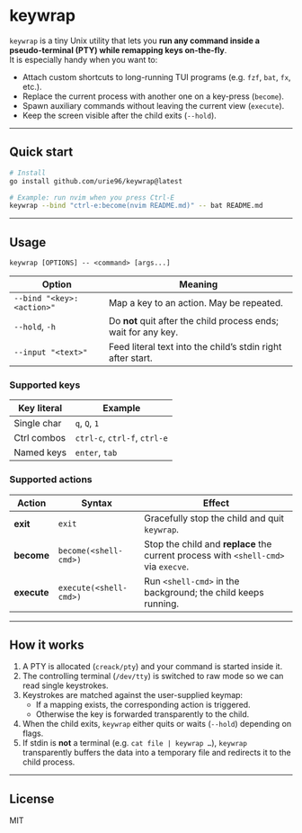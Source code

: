 # keywrap

`keywrap` is a tiny Unix utility that lets you **run any command inside a pseudo-terminal (PTY) while remapping keys on-the-fly**.  
It is especially handy when you want to:

- Attach custom shortcuts to long-running TUI programs (e.g. `fzf`, `bat`, `fx`, etc.).
- Replace the current process with another one on a key-press (`become`).
- Spawn auxiliary commands without leaving the current view (`execute`).
- Keep the screen visible after the child exits (`--hold`).

---

## Quick start

```bash
# Install
go install github.com/urie96/keywrap@latest

# Example: run nvim when you press Ctrl-E
keywrap --bind "ctrl-e:become(nvim README.md)" -- bat README.md
```

---

## Usage

```
keywrap [OPTIONS] -- <command> [args...]
```

| Option                    | Meaning                                                         |
| ------------------------- | --------------------------------------------------------------- |
| `--bind "<key>:<action>"` | Map a key to an action. May be repeated.                        |
| `--hold`, `-h`            | Do **not** quit after the child process ends; wait for any key. |
| `--input "<text>"`        | Feed literal text into the child’s stdin right after start.     |

### Supported keys

| Key literal | Example                      |
| ----------- | ---------------------------- |
| Single char | `q`, `Q`, `1`                |
| Ctrl combos | `ctrl-c`, `ctrl-f`, `ctrl-e` |
| Named keys  | `enter`, `tab`               |

### Supported actions

| Action      | Syntax                 | Effect                                                                              |
| ----------- | ---------------------- | ----------------------------------------------------------------------------------- |
| **exit**    | `exit`                 | Gracefully stop the child and quit `keywrap`.                                       |
| **become**  | `become(<shell-cmd>)`  | Stop the child and **replace** the current process with `<shell-cmd>` via `execve`. |
| **execute** | `execute(<shell-cmd>)` | Run `<shell-cmd>` in the background; the child keeps running.                       |

---

## How it works

1. A PTY is allocated (`creack/pty`) and your command is started inside it.
2. The controlling terminal (`/dev/tty`) is switched to raw mode so we can read single keystrokes.
3. Keystrokes are matched against the user-supplied keymap:
   - If a mapping exists, the corresponding action is triggered.
   - Otherwise the key is forwarded transparently to the child.
4. When the child exits, `keywrap` either quits or waits (`--hold`) depending on flags.
5. If stdin is **not** a terminal (e.g. `cat file | keywrap …`), `keywrap` transparently buffers the data into a temporary file and redirects it to the child process.

---

## License

MIT

